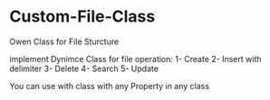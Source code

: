 # Custom-File-Class
Owen Class for File Sturcture 

implement Dynimce Class for file operation:
1- Create
2- Insert with delimiter
3- Delete
4- Search
5- Update

You can use with class with any Property in any class

